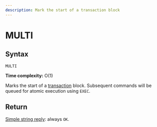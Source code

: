 ```yaml
---
description: Mark the start of a transaction block
---
```


# MULTI

## Syntax

    MULTI 

**Time complexity:** O(1)

Marks the start of a [transaction][tt] block.
Subsequent commands will be queued for atomic execution using `EXEC`.

[tt]: https://redis.io/topics/transactions

## Return

[Simple string reply](https://redis.io/docs/reference/protocol-spec#resp-simple-strings): always `OK`.
